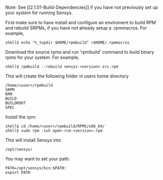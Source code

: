 Note: See [[2.1.01-Build-Dependencies]] if you have not previously set up your system for running Sensys.


First make sure to have install and configure an enviroment to build RPM and rebuild SRPMs, if you have not already setup a .rpmmacros. For example,
```
shell$ echo "%_topdir $HOME/rpmbuild" >$HOME/.rpmmacros
```
Download the source rpms and run 'rpmbuild' command to build binary rpms for your system. For example,
```
shell$ rpmbuild --rebuild sensys-<version>.src.rpm
```
This will create the following folder in users home directory
```
/home/<user>/rpmbuild
SRPM
RPM
BUILD
BUILDROOT
SPEC
```
Install the rpm:
```
shell$ cd /home/<user>/rpmbuild/RPMS/x86_64/
shell$ sudo rpm -ivh open-rcm-<version>.rpm
```
This will install Sensys into
```
/opt/sensys/
```
You may want to set your path:
```
PATH=/opt/sensys/bin:$PATH:
export PATH
```
